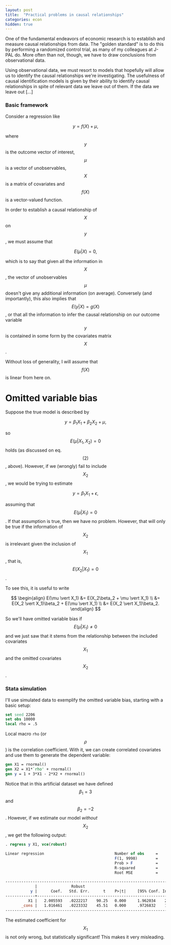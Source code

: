 ```yaml
---
layout: post
title:  "Practical problems in causal relationships"
categories: econ
hidden: true
---
```


One of the fundamental endeavors of economic research is to establish and measure causal relationships from data. The "golden standard" is to do this by performing a randomized control trial, as many of my colleagues at J-PAL do. More often than not, though, we have to draw conclusions from observational data.

Using observational data, we must resort to models that hopefully will allow us to identify the causal relationships we're investigating. The usefulness of causal identification models is given by their ability to identify causal relationships in spite of relevant data we leave out of them. If the data we leave out [...]

### Basic framework
Consider a regression like

$$
y = f(X) + \mu,
\tag{1}
$$

where $$y$$ is the outcome vector of interest, $$\mu$$ is a vector of unobservables, $$X$$ is a matrix of covariates and $$f(X)$$ is a vector-valued function.

In order to establish a causal relationship of $$X$$ on $$y$$, we must assume that

$$
E(\mu|X) = 0,
\tag{2}
$$

which is to say that given all the information in $$X$$, the vector of unobservables $$\mu$$ doesn't give any additional information (on average). Conversely (and importantly), this also implies that $$E(y\vert X)=g(X)$$, or that all the information to infer the causal relationship on our outcome variable $$y$$ is contained in some form by the covariates matrix $$X$$.

Without loss of generality, I will assume that $$f(X)$$ is linear from here on.

# Omitted variable bias

Suppose the true model is described by

$$
y = \beta_1 X_1 + \beta_2 X_2 + \mu,
$$

so $$E(\mu\vert X_1,X_2) = 0$$ holds (as discussed on eq. $$(2)$$, above). However, if we (wrongly) fail to include $$X_2$$, we would be trying to estimate

$$
y = \beta_1 X_1 + \epsilon,
$$

assuming that $$E(\mu\vert X_1) = 0$$. If that assumption is true, then we have no problem. However, that will only be true if the information of $$X_2$$ is irrelevant given the inclusion of $$X_1$$, that is, $$ E(X_2 \vert X_1) = 0$$.

To see this, it is useful to write

$$
\begin{align}
E(\mu \vert X_1) &= E(X_2\beta_2 + \mu \vert X_1) \\
&= E(X_2 \vert X_1)\beta_2 + E(\mu \vert X_1) \\
&= E(X_2 \vert X_1)\beta_2.
\end{align}
$$

So we'll have omitted variable bias if $$E(\mu \vert X_1) \neq 0$$ and we just saw that it stems from the relationship between the included covariates $$X_1$$ and the omitted covariates $$X_2$$.

### Stata simulation

I'll use simulated data to exemplify the omitted variable bias, starting with a basic setup:

```stata
set seed 2206
set obs 10000
local rho = .5
```

Local macro `rho` (or $$\rho$$) is the correlation coefficient. With it, we can create correlated covariates and use them to generate the dependent variable:

```stata
gen X1 = rnormal()
gen X2 = X1*`rho' + rnormal()
gen y = 1 + 3*X1 - 2*X2 + rnormal()
```

Notice that in this artificial dataset we have defined $$\beta_1 = 3$$ and $$\beta_2 = -2$$. However, if we estimate our model *without* $$X_2$$, we get the following output:

```stata
. regress y X1, vce(robust)

Linear regression                               Number of obs     =     10,000
                                                F(1, 9998)        =    8145.75
                                                Prob > F          =     0.0000
                                                R-squared         =     0.4444
                                                Root MSE          =     2.2332

------------------------------------------------------------------------------
             |               Robust
           y |      Coef.   Std. Err.      t    P>|t|     [95% Conf. Interval]
-------------+----------------------------------------------------------------
          X1 |   2.005593   .0222217    90.25   0.000     1.962034    2.049152
       _cons |   1.016461   .0223332    45.51   0.000     .9726832    1.060239
------------------------------------------------------------------------------
```

The estimated coefficient for $$X_1$$ is not only wrong, but statistically significant! This makes it very misleading.
